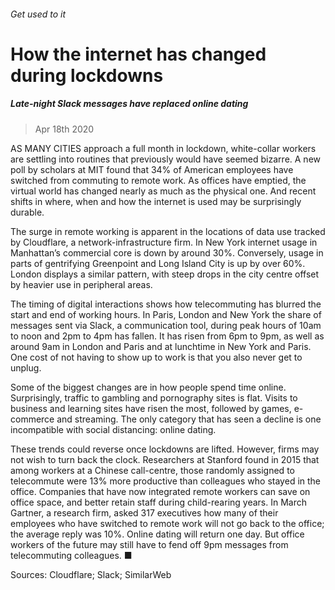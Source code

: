 ###### Get used to it
# How the internet has changed during lockdowns 
##### Late-night Slack messages have replaced online dating 
> Apr 18th 2020 


AS MANY CITIES approach a full month in lockdown, white-collar workers are settling into routines that previously would have seemed bizarre. A new poll by scholars at MIT found that 34% of American employees have switched from commuting to remote work. As offices have emptied, the virtual world has changed nearly as much as the physical one. And recent shifts in where, when and how the internet is used may be surprisingly durable.
The surge in remote working is apparent in the locations of data use tracked by Cloudflare, a network-infrastructure firm. In New York internet usage in Manhattan’s commercial core is down by around 30%. Conversely, usage in parts of gentrifying Greenpoint and Long Island City is up by over 60%. London displays a similar pattern, with steep drops in the city centre offset by heavier use in peripheral areas.



The timing of digital interactions shows how telecommuting has blurred the start and end of working hours. In Paris, London and New York the share of messages sent via Slack, a communication tool, during peak hours of 10am to noon and 2pm to 4pm has fallen. It has risen from 6pm to 9pm, as well as around 9am in London and Paris and at lunchtime in New York and Paris. One cost of not having to show up to work is that you also never get to unplug.
Some of the biggest changes are in how people spend time online. Surprisingly, traffic to gambling and pornography sites is flat. Visits to business and learning sites have risen the most, followed by games, e-commerce and streaming. The only category that has seen a decline is one incompatible with social distancing: online dating.


These trends could reverse once lockdowns are lifted. However, firms may not wish to turn back the clock. Researchers at Stanford found in 2015 that among workers at a Chinese call-centre, those randomly assigned to telecommute were 13% more productive than colleagues who stayed in the office. Companies that have now integrated remote workers can save on office space, and better retain staff during child-rearing years. In March Gartner, a research firm, asked 317 executives how many of their employees who have switched to remote work will not go back to the office; the average reply was 10%. Online dating will return one day. But office workers of the future may still have to fend off 9pm messages from telecommuting colleagues. ■
Sources: Cloudflare; Slack; SimilarWeb 

